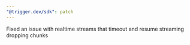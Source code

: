 ```yaml
---
"@trigger.dev/sdk": patch
---
```


Fixed an issue with realtime streams that timeout and resume streaming dropping chunks
